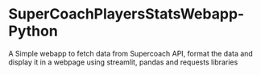 # SuperCoachPlayersStatsWebapp-Python
A Simple webapp to fetch data from Supercoach API, format the data and display it in a webpage using streamlit, pandas and requests libraries
